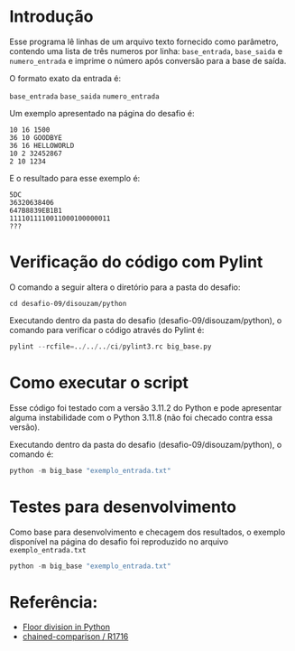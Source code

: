 # Introdução

Esse programa lê linhas de um arquivo texto fornecido como parâmetro, contendo uma lista de três numeros por linha: `base_entrada`, `base_saida` e `numero_entrada` e imprime o número após conversão para a base de saída.

O formato exato da entrada é:

`base_entrada` `base_saida` `numero_entrada`

Um exemplo apresentado na página do desafio é:

```text
10 16 1500
36 10 GOODBYE
36 16 HELLOWORLD
10 2 32452867
2 10 1234
```

E o resultado para esse exemplo é:

```text
5DC
36320638406
647B8839EB1B1
1111011110011000100000011
???
```

# Verificação do código com Pylint

O comando a seguir altera o diretório para a pasta do desafio:

```shell
cd desafio-09/disouzam/python
```

Executando dentro da pasta do desafio (desafio-09/disouzam/python), o comando para verificar o código através do Pylint é:

```python
pylint --rcfile=../../../ci/pylint3.rc big_base.py
```

# Como executar o script

Esse código foi testado com a versão 3.11.2 do Python e pode apresentar alguma instabilidade com o Python 3.11.8 (não foi checado contra essa versão).

Executando dentro da pasta do desafio (desafio-09/disouzam/python), o comando é:

```python
python -m big_base "exemplo_entrada.txt"
```

# Testes para desenvolvimento

Como base para desenvolvimento e checagem dos resultados, o exemplo disponível na página do desafio foi reproduzido no arquivo `exemplo_entrada.txt`

```python
python -m big_base "exemplo_entrada.txt"
```

# Referência:

- [Floor division in Python](https://www.geeksforgeeks.org/floor-division-in-python/)
- [chained-comparison / R1716](https://pylint.pycqa.org/en/latest/user_guide/messages/refactor/chained-comparison.html)